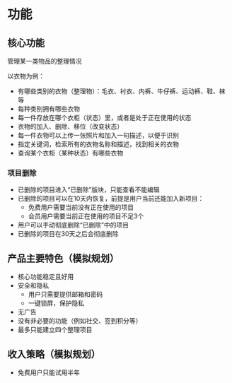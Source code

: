 # 功能

## 核心功能
管理某一类物品的整理情况

以衣物为例：
* 有哪些类别的衣物（整理物）：毛衣、衬衣、内裤、牛仔裤、运动裤、鞋、袜等
* 每种类别拥有哪些衣物
* 每一件存放在哪个衣柜（状态）里，或者是处于正在使用的状态
* 衣物的加入、删除、移位（改变状态）
* 每一件衣物可以上传一张照片和加入一句描述，以便于识别
* 指定关键词，检索所有的衣物名称和描述，找到相关的衣物
* 查询某个衣柜（某种状态）有哪些衣物

### 项目删除
* 已删除的项目进入“已删除”版块，只能查看不能编辑
* 已删除的项目可以在10天内恢复，前提是用户当前还能加入新项目：
    * 免费用户需要当前没有正在使用的项目
    * 会员用户需要当前正在使用的项目不足3个
* 用户可以手动彻底删除“已删除”中的项目
* 已删除的项目在30天之后会彻底删除

## 产品主要特色（模拟规划）
* 核心功能稳定且好用
* 安全和隐私
    * 用户只需要提供邮箱和密码
    * 一键锁屏，保护隐私
* 无广告
* 没有非必要的功能（例如社交、签到积分等）
* 最多只能建立四个整理项目


## 收入策略（模拟规划）
* 免费用户只能试用半年
